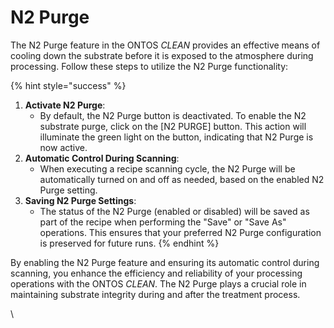 # N2 Purge

The N2 Purge feature in the ONTOS _CLEAN_ provides an effective means of cooling down the substrate before it is exposed to the atmosphere during processing. Follow these steps to utilize the N2 Purge functionality:

{% hint style="success" %}
1. **Activate N2 Purge**:
   * By default, the N2 Purge button is deactivated. To enable the N2 substrate purge, click on the \[N2 PURGE] button. This action will illuminate the green light on the button, indicating that N2 Purge is now active.
2. **Automatic Control During Scanning**:
   * When executing a recipe scanning cycle, the N2 Purge will be automatically turned on and off as needed, based on the enabled N2 Purge setting.
3. **Saving N2 Purge Settings**:
   * The status of the N2 Purge (enabled or disabled) will be saved as part of the recipe when performing the "Save" or "Save As" operations. This ensures that your preferred N2 Purge configuration is preserved for future runs.
{% endhint %}

By enabling the N2 Purge feature and ensuring its automatic control during scanning, you enhance the efficiency and reliability of your processing operations with the ONTOS _CLEAN_. The N2 Purge plays a crucial role in maintaining substrate integrity during and after the treatment process.

\
